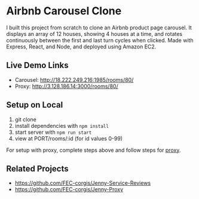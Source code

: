 # Airbnb Carousel Clone

I built this project from scratch to clone an Airbnb product page carousel. It displays an array of 12 houses, showing 4 houses at a time, and rotates continuously between the first and last turn cycles when clicked. Made with Express, React, and Node, and deployed using Amazon EC2.

## Live Demo Links

  - Carousel: http://18.222.249.216:1985/rooms/80/
  - Proxy: http://3.128.186.14:3000/rooms/80/

## Setup on Local

1. git clone
1. install dependencies with `npm install`
1. start server with `npm run start`
1. view at PORT/rooms/:id (for id values 0-99)

For setup with proxy, complete steps above and follow steps for [proxy](https://github.com/FEC-corgis/Jenny-Proxy).

## Related Projects

  - https://github.com/FEC-corgis/Jenny-Service-Reviews
  - https://github.com/FEC-corgis/Jenny-Proxy
